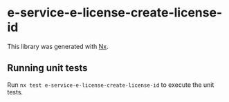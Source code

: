 # e-service-e-license-create-license-id

This library was generated with [Nx](https://nx.dev).

## Running unit tests

Run `nx test e-service-e-license-create-license-id` to execute the unit tests.
